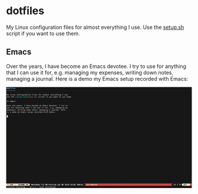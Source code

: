 dotfiles
========

My Linux configuration files for almost everything I use. 
Use the [setup.sh](setup.sh) script if you want to use them.

## Emacs

Over the years, I have become an Emacs devotee. I try to
use for anything that I can use it for, e.g. managing my 
expenses, writing down notes, managing a journal. Here
is a demo my Emacs setup recorded with Emacs:

![Emacs Demo](local/assets/emacs.gif)


